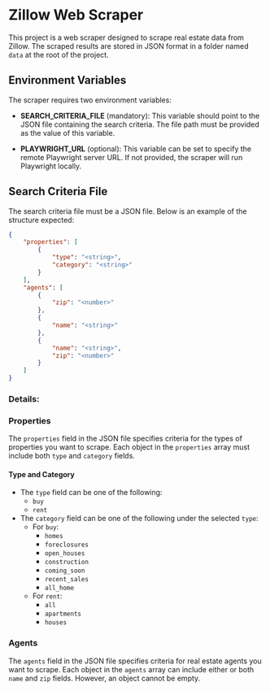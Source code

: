 # Zillow Web Scraper

This project is a web scraper designed to scrape real estate data from Zillow. The scraped results are stored in JSON format in a folder named `data` at the root of the project.

## Environment Variables

The scraper requires two environment variables:

- **SEARCH_CRITERIA_FILE** (mandatory): This variable should point to the JSON file containing the search criteria. The file path must be provided as the value of this variable.

- **PLAYWRIGHT_URL** (optional): This variable can be set to specify the remote Playwright server URL. If not provided, the scraper will run Playwright locally.

## Search Criteria File

The search criteria file must be a JSON file. Below is an example of the structure expected:

```json
{
    "properties": [
        {
            "type": "<string>",
            "category": "<string>"
        }
    ],
    "agents": [
        {
            "zip": "<number>"
        },
        {
            "name": "<string>"
        },
        {
            "name": "<string>",
            "zip": "<number>"
        }
    ]
}
```

### Details:

### Properties
The `properties` field in the JSON file specifies criteria for the types of properties you want to scrape. Each object in the `properties` array must include both `type` and `category` fields.

#### Type and Category
- The `type` field can be one of the following:
  - `buy`
  - `rent`
- The `category` field can be one of the following under the selected `type`:
  - For `buy`:
    - `homes`
    - `foreclosures`
    - `open_houses`
    - `construction`
    - `coming_soon`
    - `recent_sales`
    - `all_home`
  - For `rent`:
    - `all`
    - `apartments`
    - `houses`

### Agents
The `agents` field in the JSON file specifies criteria for real estate agents you want to scrape. Each object in the `agents` array can include either or both `name` and `zip` fields. However, an object cannot be empty.